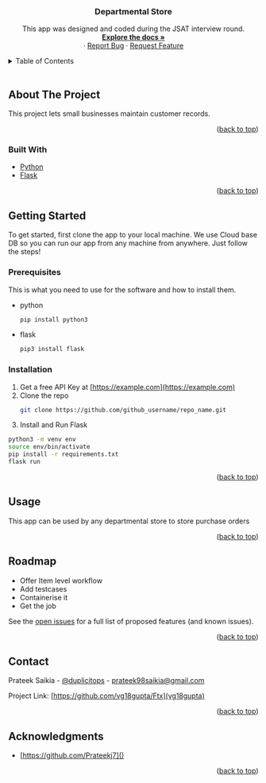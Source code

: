<div id="top"></div>





<!-- PROJECT LOGO -->
<br />
<div align="center">

<h3 align="center">Departmental Store</h3>

  <p align="center">
    This app was designed and coded during the JSAT interview round.
    <br />
    <a href="https://github.com/Prateekj7/JSAT"><strong>Explore the docs »</strong></a>
    <br />
    ·
    <a href="https://github.com/Prateekj7/JSAT/issues">Report Bug</a>
    ·
    <a href="https://github.com/Prateekj7/JSAT/issues">Request Feature</a>
  </p>
</div>



<!-- TABLE OF CONTENTS -->
<details>
  <summary>Table of Contents</summary>
  <ol>
    <li>
      <a href="#about-the-project">About The Project</a>
      <ul>
        <li><a href="#built-with">Built With</a></li>
      </ul>
    </li>
    <li>
      <a href="#getting-started">Getting Started</a>
      <ul>
        <li><a href="#prerequisites">Prerequisites</a></li>
        <li><a href="#installation">Installation</a></li>
      </ul>
    </li>
    <li><a href="#usage">Usage</a></li>
    <li><a href="#contributors">Contributing</a></li>
    <li><a href="#contact">Contact</a></li>
    <li><a href="#acknowledgments">Acknowledgments</a></li>
  </ol>
</details>


<br>

<!-- ABOUT THE PROJECT -->
## About The Project


This project lets small businesses maintain customer records.

<p align="right">(<a href="#top">back to top</a>)</p>



### Built With

* [Python](https://www.python.org/)
* [Flask](https://flask.palletsprojects.com/en/2.0.x/)

<p align="right">(<a href="#top">back to top</a>)</p>



<!-- GETTING STARTED -->
## Getting Started

To get started, first clone the app to your local machine. We use Cloud base DB so you can run our app from any machine from anywhere. Just follow the steps!

### Prerequisites

This is what you need to use for the software and how to install them.
* python
  ```sh
  pip install python3
  ```
* flask
  ```sh
  pip3 install flask
  ```


### Installation

1. Get a free API Key at [https://example.com](https://example.com)
2. Clone the repo
   ```sh
   git clone https://github.com/github_username/repo_name.git
   ```
3. Install and Run Flask
  ```sh
  python3 -m venv env
  source env/bin/activate
  pip install -r requirements.txt
  flask run
  ```


<p align="right">(<a href="#top">back to top</a>)</p>



<!-- USAGE EXAMPLES -->
## Usage

This app can be used by any departmental store to store purchase orders
<p align="right">(<a href="#top">back to top</a>)</p>



<!-- ROADMAP -->
## Roadmap

-  Offer Item level workflow
-  Add testcases
-  Containerise it
-  Get the job

See the [open issues](https://github.com/vg18gupta/issues) for a full list of proposed features (and known issues).

<p align="right">(<a href="#top">back to top</a>)</p>






<!-- CONTACT -->
## Contact

Prateek Saikia - [@duplicitops](https://twitter.com/duplicitops) - prateek98saikia@gmail.com

Project Link: [https://github.com/vg18gupta/Ftx](vg18gupta)

<p align="right">(<a href="#top">back to top</a>)</p>



<!-- ACKNOWLEDGMENTS -->
## Acknowledgments

* [https://github.com/Prateekj7]()


<p align="right">(<a href="#top">back to top</a>)</p>



